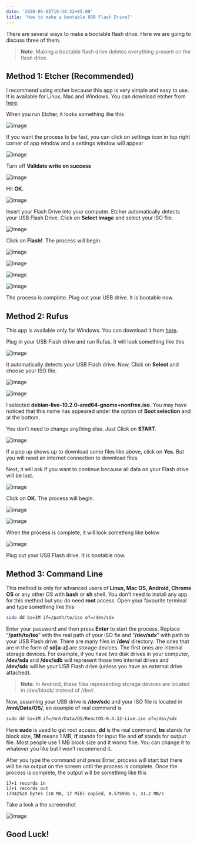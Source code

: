 ```yaml
---
date: '2020-05-05T19:44:32+05:00'
title: 'How to make a bootable USB Flash Drive?'
---
```


There are several ways to make a bootable flash drive. Here we are going to discuss three of them.

> **Note**: Making a bootable flash drive deletes everything present on the flash drive.

## Method 1: Etcher (Recommended)

I recommend using etcher because this app is very simple and easy to use. It is available for Linux, Mac and Windows. You can download etcher from [here](https://www.balena.io/etcher/).

When you run Etcher, it looks something like this

![image](/images/how-to-make-a-bootable-usb-flash-drive/1.10.png)

If you want the process to be fast, you can click on settings icon in top right corner of app window and a settings window will appear

![image](/images/how-to-make-a-bootable-usb-flash-drive/1.13.png)

Turn off **Validate write on success**

![image](/images/how-to-make-a-bootable-usb-flash-drive/1.17.png)

Hit **OK**.

![image](/images/how-to-make-a-bootable-usb-flash-drive/1.10-1.png)

Insert your Flash Drive into your computer. Etcher automatically detects your USB Flash Drive. Click on **Select image** and select your ISO file.

![image](/images/how-to-make-a-bootable-usb-flash-drive/1.20.png)

Click on **Flash!**. The process will begin.

![image](/images/how-to-make-a-bootable-usb-flash-drive/1.50.png)

![image](/images/how-to-make-a-bootable-usb-flash-drive/1.60.png)

![image](/images/how-to-make-a-bootable-usb-flash-drive/1.70.png)

![image](/images/how-to-make-a-bootable-usb-flash-drive/1.80.png)

The process is complete. Plug out your USB drive. It is bootable now.

## Method 2: Rufus

This app is available only for Windows. You can download it from [here](https://github.com/pbatard/rufus/releases).

Plug in your USB Flash drive and run Rufus. It will look something like this

![image](/images/how-to-make-a-bootable-usb-flash-drive/2.10.png)

It automatically detects your USB Flash drive. Now, Click on **Select** and choose your ISO file.

![image](/images/how-to-make-a-bootable-usb-flash-drive/2.20.png)

![image](/images/how-to-make-a-bootable-usb-flash-drive/2.30.png)

I selected **debian-live-10.2.0-amd64-gnome+nonfree.iso**. You may have noticed that this name has appeared under the option of **Boot selection** and at the bottom.

You don’t need to change anything else. Just Click on **START**.

![image](/images/how-to-make-a-bootable-usb-flash-drive/2.40.png)

If a pop up shows up to download some files like above, click on **Yes**. But you will need an internet connection to download files.

Next, it will ask if you want to continue because all data on your Flash drive will be lost.

![image](/images/how-to-make-a-bootable-usb-flash-drive/2.50.png)

Click on **OK**. The process will begin.

![image](/images/how-to-make-a-bootable-usb-flash-drive/2.60.png)

![image](/images/how-to-make-a-bootable-usb-flash-drive/2.70.png)

When the process is complete, it will look something like below

![image](/images/how-to-make-a-bootable-usb-flash-drive/2.80.png)

Plug out your USB Flash drive. It is bootable now.

## Method 3: Command Line

This method is only for advanced users of **Linux, Mac OS, Android, Chrome OS** or any other OS with **bash** or **sh** shell. You don’t need to install any app for this method but you do need **root** access. Open your favourite terminal and type something like this

```sh
sudo dd bs=1M if=/path/to/iso of=/dev/sdx
```

Enter your password and then press **Enter** to start the process. Replace “**/path/to/iso**” with the real path of your ISO fie and “**/dev/sdx**” with path to your USB Flash drive. There are many files in **/dev/** directory. The ones that are in the form of **sd[a-z]** are storage devices. The first ones are internal storage devices. For example, if you have two disk drives in your computer, **/dev/sda** and **/dev/sdb** will represent those two internal drives and **/dev/sdc** will be your USB Flash drive (unless you have an external drive attached).

> **Note**: In Android, these files representing storage devices are located in /dev/block/ instead of /dev/.

Now, assuming your USB drive is **/dev/sdc** and your ISO file is located in **/mnt/Data/OS/**, an example of real command is

```sh
sudo dd bs=1M if=/mnt/Data/OS/ReactOS-0.4.12-Live.iso of=/dev/sdc
```

Here **sudo** is used to get root access, **dd** is the real command, **bs** stands for block size, **1M** means 1 MB, **if** stands for input file and **of** stands for output file. Most people use 1 MB block size and it works fine. You can change it to whatever you like but I won’t recommend it.

After you type the command and press Enter, process will start but there will be no output on the screen until the process is complete. Once the process is complete, the output will be something like this

```
17+1 records in
17+1 records out
17942528 bytes (18 MB, 17 MiB) copied, 0.575936 s, 31.2 MB/s
```

Take a look a the screenshot

![image](/images/how-to-make-a-bootable-usb-flash-drive/3.00.png)

## Good Luck!
